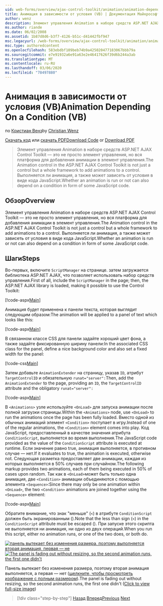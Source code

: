 ```yaml
---
uid: web-forms/overview/ajax-control-toolkit/animation/animation-depending-on-a-condition-vb
title: Анимация в зависимости от условия (VB) | Документация Майкрософт
author: wenz
description: Элемент управления Animation в наборе средств ASP.NET AJAX Control Toolkit — это не просто элемент управления, но вся платформа для добавления анимации в элемент управления. Является ли анимация...
ms.author: riande
ms.date: 06/02/2008
ms.assetid: 1b87d8d6-b3f7-4126-b51c-d41442fbf947
msc.legacyurl: /web-forms/overview/ajax-control-toolkit/animation/animation-depending-on-a-condition-vb
msc.type: authoredcontent
ms.openlocfilehash: 583ebdbf109beb74b9a425020477183067bbb79a
ms.sourcegitcommit: e7e91932a6e91a63e2e46417626f39d6b244a3ab
ms.translationtype: MT
ms.contentlocale: ru-RU
ms.lasthandoff: 03/06/2020
ms.locfileid: "78497880"
---
```

# <a name="animation-depending-on-a-condition-vb"></a><span data-ttu-id="2278c-104">Анимация в зависимости от условия (VB)</span><span class="sxs-lookup"><span data-stu-id="2278c-104">Animation Depending On a Condition (VB)</span></span>

<span data-ttu-id="2278c-105">по [Кристиан Венз](https://github.com/wenz)</span><span class="sxs-lookup"><span data-stu-id="2278c-105">by [Christian Wenz](https://github.com/wenz)</span></span>

<span data-ttu-id="2278c-106">[Скачать код](https://download.microsoft.com/download/f/9/a/f9a26acd-8df4-4484-8a18-199e4598f411/Animation4.vb.zip) или [скачать PDF](https://download.microsoft.com/download/6/7/1/6718d452-ff89-4d3f-a90e-c74ec2d636a3/animation4VB.pdf)</span><span class="sxs-lookup"><span data-stu-id="2278c-106">[Download Code](https://download.microsoft.com/download/f/9/a/f9a26acd-8df4-4484-8a18-199e4598f411/Animation4.vb.zip) or [Download PDF](https://download.microsoft.com/download/6/7/1/6718d452-ff89-4d3f-a90e-c74ec2d636a3/animation4VB.pdf)</span></span>

> <span data-ttu-id="2278c-107">Элемент управления Animation в наборе средств ASP.NET AJAX Control Toolkit — это не просто элемент управления, но вся платформа для добавления анимации в элемент управления.</span><span class="sxs-lookup"><span data-stu-id="2278c-107">The Animation control in the ASP.NET AJAX Control Toolkit is not just a control but a whole framework to add animations to a control.</span></span> <span data-ttu-id="2278c-108">Выполняется ли анимация, а также может зависеть от условия в виде кода JavaScript.</span><span class="sxs-lookup"><span data-stu-id="2278c-108">Whether an animation is run or not can also depend on a condition in form of some JavaScript code.</span></span>

## <a name="overview"></a><span data-ttu-id="2278c-109">Обзор</span><span class="sxs-lookup"><span data-stu-id="2278c-109">Overview</span></span>

<span data-ttu-id="2278c-110">Элемент управления Animation в наборе средств ASP.NET AJAX Control Toolkit — это не просто элемент управления, но вся платформа для добавления анимации в элемент управления.</span><span class="sxs-lookup"><span data-stu-id="2278c-110">The Animation control in the ASP.NET AJAX Control Toolkit is not just a control but a whole framework to add animations to a control.</span></span> <span data-ttu-id="2278c-111">Выполняется ли анимация, а также может зависеть от условия в виде кода JavaScript.</span><span class="sxs-lookup"><span data-stu-id="2278c-111">Whether an animation is run or not can also depend on a condition in form of some JavaScript code.</span></span>

## <a name="steps"></a><span data-ttu-id="2278c-112">Шаги</span><span class="sxs-lookup"><span data-stu-id="2278c-112">Steps</span></span>

<span data-ttu-id="2278c-113">Во-первых, включите `ScriptManager` на странице. затем загружается библиотека ASP.NET AJAX, что позволяет использовать набор средств управления.</span><span class="sxs-lookup"><span data-stu-id="2278c-113">First of all, include the `ScriptManager` in the page; then, the ASP.NET AJAX library is loaded, making it possible to use the Control Toolkit:</span></span>

[!code-aspx[Main](animation-depending-on-a-condition-vb/samples/sample1.aspx)]

<span data-ttu-id="2278c-114">Анимация будет применена к панели текста, которая выглядит следующим образом:</span><span class="sxs-lookup"><span data-stu-id="2278c-114">The animation will be applied to a panel of text which looks like this:</span></span>

[!code-aspx[Main](animation-depending-on-a-condition-vb/samples/sample2.aspx)]

<span data-ttu-id="2278c-115">В связанном классе CSS для панели задайте хороший цвет фона, а также задайте фиксированную ширину панели:</span><span class="sxs-lookup"><span data-stu-id="2278c-115">In the associated CSS class for the panel, define a nice background color and also set a fixed width for the panel:</span></span>

[!code-css[Main](animation-depending-on-a-condition-vb/samples/sample3.css)]

<span data-ttu-id="2278c-116">Затем добавьте `AnimationExtender` на страницу, указав `ID`, атрибут `TargetControlID` и обязательную `runat="server":`</span><span class="sxs-lookup"><span data-stu-id="2278c-116">Then, add the `AnimationExtender` to the page, providing an `ID`, the `TargetControlID` attribute and the obligatory `runat="server":`</span></span>

[!code-aspx[Main](animation-depending-on-a-condition-vb/samples/sample4.aspx)]

<span data-ttu-id="2278c-117">В `<Animations>` узле используйте `<OnLoad>` для запуска анимации после полной загрузки страницы.</span><span class="sxs-lookup"><span data-stu-id="2278c-117">Within the `<Animations>` node, use `<OnLoad>` to run the animations once the page has been fully loaded.</span></span> <span data-ttu-id="2278c-118">Вместо одной из обычных анимаций элемент `<Condition>` поступает в игру.</span><span class="sxs-lookup"><span data-stu-id="2278c-118">Instead of one of the regular animations, the `<Condition>` element comes into play.</span></span> <span data-ttu-id="2278c-119">Код JavaScript, предоставленный в качестве значения атрибута `ConditionScript`, выполняется во время выполнения.</span><span class="sxs-lookup"><span data-stu-id="2278c-119">The JavaScript code provided as the value of the `ConditionScript` attribute is executed at runtime.</span></span> <span data-ttu-id="2278c-120">Если значение равно true, анимация выполняется, в противном случае — нет.</span><span class="sxs-lookup"><span data-stu-id="2278c-120">If it evaluates to true, the animation is executed, otherwise not.</span></span> <span data-ttu-id="2278c-121">Следующая разметка предоставляет две анимации, каждая из которых выполняется в 50% случаев при случайном.</span><span class="sxs-lookup"><span data-stu-id="2278c-121">The following markup provides two animations, each of them being executed in 50% of cases upon random.</span></span> <span data-ttu-id="2278c-122">Так как в `<OnLoad>`может быть только одна анимация, две `<Condition>` анимации объединяются с помощью элемента `<Sequence>`:</span><span class="sxs-lookup"><span data-stu-id="2278c-122">Since there may only be one animation within `<OnLoad>`, the two `<Condition>` animations are joined together using the `<Sequence>` element:</span></span>

[!code-aspx[Main](animation-depending-on-a-condition-vb/samples/sample5.aspx)]

<span data-ttu-id="2278c-123">Обратите внимание, что знак "меньше" (`<`) в атрибуте `ConditionScript` должен быть экранированным ().</span><span class="sxs-lookup"><span data-stu-id="2278c-123">Note that the less than sign (`<`) in the `ConditionScript` attribute must be escaped ().</span></span> <span data-ttu-id="2278c-124">При запуске этого скрипта не выполняется ни анимация, ни одно из двух операций.</span><span class="sxs-lookup"><span data-stu-id="2278c-124">When you run this script, either no animation runs, or one of the two does, or both do.</span></span>

<span data-ttu-id="2278c-125">[![панель вытекает без изменения размера, поэтому выполняется вторая анимация, первая — не](animation-depending-on-a-condition-vb/_static/image2.png)](animation-depending-on-a-condition-vb/_static/image1.png)</span><span class="sxs-lookup"><span data-stu-id="2278c-125">[![The panel is fading out without resizing, so the second animation runs, the first one didn't](animation-depending-on-a-condition-vb/_static/image2.png)](animation-depending-on-a-condition-vb/_static/image1.png)</span></span>

<span data-ttu-id="2278c-126">Панель вытекает без изменения размера, поэтому вторая анимация выполняется, а первая — нет ([щелкните, чтобы просмотреть изображение с полным размером](animation-depending-on-a-condition-vb/_static/image3.png)).</span><span class="sxs-lookup"><span data-stu-id="2278c-126">The panel is fading out without resizing, so the second animation runs, the first one didn't ([Click to view full-size image](animation-depending-on-a-condition-vb/_static/image3.png))</span></span>

> [!div class="step-by-step"]
> <span data-ttu-id="2278c-127">[Назад](executing-several-animations-after-each-other-vb.md)
> [Вперед](picking-one-animation-out-of-a-list-vb.md)</span><span class="sxs-lookup"><span data-stu-id="2278c-127">[Previous](executing-several-animations-after-each-other-vb.md)
[Next](picking-one-animation-out-of-a-list-vb.md)</span></span>
